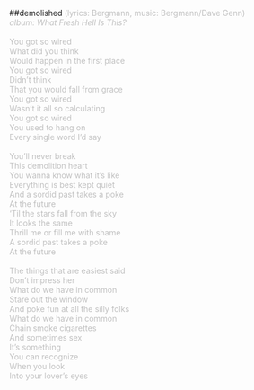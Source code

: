 ##demolished
<span style="color: #c0c0c0">(lyrics: Bergmann, music: Bergmann/Dave Genn)<br />
<i>album: What Fresh Hell Is This?</i><br />
<br />
You got so wired<br />
What did you think<br />
Would happen in the first place<br />
You got so wired<br />
Didn&rsquo;t think<br />
That you would fall from grace<br />
You got so wired<br />
Wasn&rsquo;t it all so calculating<br />
You got so wired<br />
You used to hang on<br />
Every single word I&rsquo;d say<br />
<br />
You&rsquo;ll never break<br />
This demolition heart<br />
You wanna know what it&rsquo;s like<br />
Everything is best kept quiet<br />
And a sordid past takes a poke<br />
At the future<br />
&lsquo;Til the stars fall from the sky<br />
It looks the same<br />
Thrill me or fill me with shame<br />
A sordid past takes a poke<br />
At the future<br />
<br />
The things that are easiest said<br />
Don&rsquo;t impress her<br />
What do we have in common<br />
Stare out the window<br />
And poke fun at all the silly folks<br />
What do we have in common<br />
Chain smoke cigarettes<br />
And sometimes sex<br />
It&rsquo;s something <br />
You can recognize<br />
When you look<br />
Into your lover&rsquo;s eyes<br />
</span>
<br />
